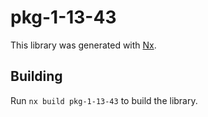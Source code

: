 # pkg-1-13-43

This library was generated with [Nx](https://nx.dev).

## Building

Run `nx build pkg-1-13-43` to build the library.
